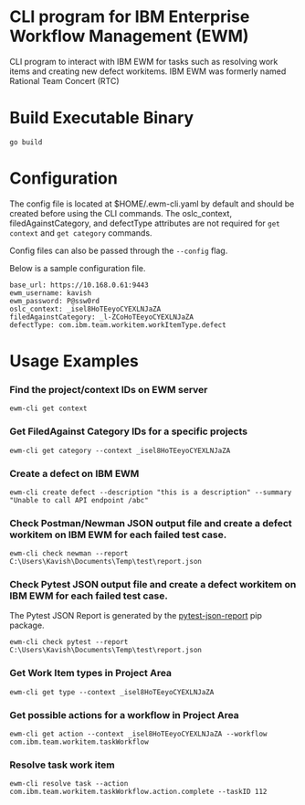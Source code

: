 # CLI program for IBM Enterprise Workflow Management (EWM)
CLI program to interact with IBM EWM for tasks such as resolving work items and creating new defect workitems.
IBM EWM was formerly named Rational Team Concert (RTC)

Build Executable Binary
============
```
go build
```

Configuration
============
The config file is located at $HOME/.ewm-cli.yaml by default and should be created before using the CLI commands. The oslc_context, filedAgainstCategory, and defectType attributes are not required for `get context` and `get category` commands.

Config files can also be passed through the `--config` flag.

Below is a sample configuration file.
```
base_url: https://10.168.0.61:9443
ewm_username: kavish
ewm_password: P@ssw0rd
oslc_context: _isel8HoTEeyoCYEXLNJaZA
filedAgainstCategory: _l-ZCoHoTEeyoCYEXLNJaZA
defectType: com.ibm.team.workitem.workItemType.defect
```

Usage Examples
============

### Find the project/context IDs on EWM server
```
ewm-cli get context
```

### Get FiledAgainst Category IDs for a specific projects
```
ewm-cli get category --context _isel8HoTEeyoCYEXLNJaZA
```

### Create a defect on IBM EWM
```
ewm-cli create defect --description "this is a description" --summary "Unable to call API endpoint /abc"
```

### Check Postman/Newman JSON output file and create a defect workitem on IBM EWM for each failed test case.
```
ewm-cli check newman --report C:\Users\Kavish\Documents\Temp\test\report.json
```

### Check Pytest JSON output file and create a defect workitem on IBM EWM for each failed test case.
The Pytest JSON Report is generated by the [pytest-json-report](https://pypi.org/project/pytest-json-report/) pip package.
```
ewm-cli check pytest --report C:\Users\Kavish\Documents\Temp\test\report.json
```

### Get Work Item types in Project Area
```
ewm-cli get type --context _isel8HoTEeyoCYEXLNJaZA
```

### Get possible actions for a workflow in Project Area
```
ewm-cli get action --context _isel8HoTEeyoCYEXLNJaZA --workflow com.ibm.team.workitem.taskWorkflow
```

### Resolve task work item
```
ewm-cli resolve task --action com.ibm.team.workitem.taskWorkflow.action.complete --taskID 112
```